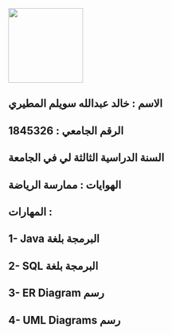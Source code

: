 <img src="https://user-images.githubusercontent.com/50252415/83442099-4e868880-a450-11ea-9989-5b5238164524.jpg" width="150">

## الاسم : خالد عبدالله سويلم المطيري
## الرقم الجامعي : 1845326
## السنة الدراسية الثالثة لي في الجامعة
## الهوايات : ممارسة الرياضة
## المهارات :
## 1- Java البرمجة بلغة
## 2- SQL البرمجة بلغة 
## 3- ER Diagram رسم   
## 4- UML Diagrams رسم



